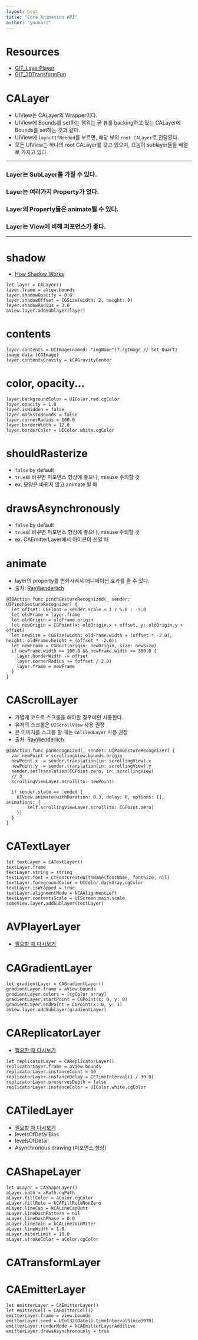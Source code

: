 ```yaml
---
layout: post
title: "Core Animation API"
author: "younari"
---
```


# Resources
- [GIT_LayerPlayer](https://github.com/raywenderlich/LayerPlayer)
- [GIT_3DTransformFun](https://github.com/jrturton/3DTransformFun)

# CALayer
- UIView는 CALayer의 Wrapper이다.
- UIView에 Bounds를 set하는 행위는 곧 뷰를 backing하고 있는 CALayer에 Bounds를 set하는 것과 같다.
- UIView에 `layoutIfNeeded`를 부르면, 해당 뷰의 `root CALayer`로 전달된다.
- 모든 UIView는 하나의 root CALayer를 갖고 있으며, 요놈이 sublayer들을 배열로 가지고 있다.

<hr>

### Layer는 SubLayer를 가질 수 있다.
### Layer는 여러가지 Property가 있다.
### Layer의 Property들은 animate될 수 있다.
### Layer는 View에 비해 퍼포먼스가 좋다.

<hr>

# shadow
- [How Shadow Works](https://developer.apple.com/library/content/documentation/GraphicsImaging/Conceptual/drawingwithquartz2d/dq_shadows/dq_shadows.html#//apple_ref/doc/uid/TP30001066-CH208-SW1)

```
let layer = CALayer()
layer.frame = aView.bounds
layer.shadowOpacity = 0.8
layer.shadowOffset = CGSize(width: 2, height: 0)
layer.shadowRadius = 3.0
aView.layer.addSublayer(layer)
```

# contents

```
layer.contents = UIImage(named: "imgName")?.cgImage // Set Quartz image data (CGImage)
layer.contentsGravity = kCAGravityCenter
```

# color, opacity...
```
layer.backgroundColor = UIColor.red.cgColor
layer.opacity = 1.0
layer.isHidden = false
layer.masksToBounds = false
layer.cornerRadius = 100.0
layer.borderWidth = 12.0
layer.borderColor = UIColor.white.cgColor
```

# shouldRasterize
- `false` by default
- `true`로 바꾸면 퍼포먼스 향상에 좋으나, misuse 주의할 것
- ex. 모양은 바뀌지 않고 animate 될 때

# drawsAsynchronously
- `false` by default
- `true`로 바꾸면 퍼포먼스 향상에 좋으나, misuse 주의할 것
- ex. CAEmitterLayer에서 아이콘이 쓰일 때

# animate
- layer의 property를 변화시켜서 애니메이션 효과를 줄 수 있다.
- 출처: [RayWenderlich](https://www.raywenderlich.com/169004/calayer-tutorial-ios-getting-started)

```
@IBAction func pinchGestureRecognized(_ sender: UIPinchGestureRecognizer) {
  let offset: CGFloat = sender.scale < 1 ? 5.0 : -5.0
  let oldFrame = layer.frame
  let oldOrigin = oldFrame.origin
  let newOrigin = CGPoint(x: oldOrigin.x + offset, y: oldOrigin.y + offset)
  let newSize = CGSize(width: oldFrame.width + (offset * -2.0), height: oldFrame.height + (offset * -2.0))
  let newFrame = CGRect(origin: newOrigin, size: newSize)
  if newFrame.width >= 100.0 && newFrame.width <= 300.0 {
    layer.borderWidth -= offset
    layer.cornerRadius += (offset / 2.0)
    layer.frame = newFrame
  }
}
```


# CAScrollLayer
- 가볍게 코드로 스크롤을 해야할 경우에만 사용한다.
- 유저의 스크롤은 `UIScrollView` 사용 권장
- 큰 이미지를 스크롤 할 때는 `CATiledLayer` 사용 권장
- 출처: [RayWenderlich](https://www.raywenderlich.com/169004/calayer-tutorial-ios-getting-started)

```
@IBAction func panRecognized(_ sender: UIPanGestureRecognizer) {
  var newPoint = scrollingView.bounds.origin
  newPoint.x -= sender.translation(in: scrollingView).x
  newPoint.y -= sender.translation(in: scrollingView).y
  sender.setTranslation(CGPoint.zero, in: scrollingView)
  // 3
  scrollingViewLayer.scroll(to: newPoint)
  
  if sender.state == .ended {
    UIView.animate(withDuration: 0.3, delay: 0, options: [], animations: {
        self.scrollingViewLayer.scroll(to: CGPoint.zero)
    })
  }
}
```

# CATextLayer
```
let textLayer = CATextLayer()
textLayer.frame 
textLayer.string = string
textLayer.font = CTFontCreateWithName(fontName, fontSize, nil)
textLayer.foregroundColor = UIColor.darkGray.cgColor
textLayer.isWrapped = true
textLayer.alignmentMode = kCAAlignmentLeft
textLayer.contentsScale = UIScreen.main.scale
someView.layer.addSublayer(textLayer)
```

# AVPlayerLayer
- [필요할 때 다시보기](https://www.raywenderlich.com/169004/calayer-tutorial-ios-getting-started)

# CAGradientLayer
```
let gradientLayer = CAGradientLayer()
gradientLayer.frame = aView.bounds
gradientLayer.colors = [cgColor array]
gradientLayer.startPoint = CGPoint(x: 0, y: 0)
gradientLayer.endPoint = CGPoint(x: 0, y: 1)
aView.layer.addSublayer(gradientLayer)
```

# CAReplicatorLayer
- [필요할 때 다시보기](https://www.raywenderlich.com/169004/calayer-tutorial-ios-getting-started)

```
let replicatorLayer = CAReplicatorLayer()
replicatorLayer.frame = aView.bounds
replicatorLayer.instanceCount = 30
replicatorLayer.instanceDelay = CFTimeInterval(1 / 30.0)
replicatorLayer.preservesDepth = false
replicatorLayer.instanceColor = UIColor.white.cgColor
```

# CATiledLayer
- [필요할 때 다시보기](https://www.raywenderlich.com/169004/calayer-tutorial-ios-getting-started)
- levelsOfDetailBias
- levelsOfDetail
- Asynchronous drawing (퍼포먼스 향상)


# CAShapeLayer

```
let aLayer = CAShapeLayer()
aLayer.path = aPath.cgPath
aLayer.fillColor = aColor.cgColor
aLayer.fillRule = kCAFillRuleNonZero
aLayer.lineCap = kCALineCapButt
aLayer.lineDashPattern = nil
aLayer.lineDashPhase = 0.0
aLayer.lineJoin = kCALineJoinMiter
aLayer.lineWidth = 1.0
aLayer.miterLimit = 10.0
aLayer.strokeColor = aColor.cgColor
```

# CATransformLayer

# CAEmitterLayer

```
let emitterLayer = CAEmitterLayer()
let emitterCell = CAEmitterCell()
emitterLayer.frame = view.bounds
emitterLayer.seed = UInt32(Date().timeIntervalSince1970)
emitterLayer.renderMode = kCAEmitterLayerAdditive
emitterLayer.drawsAsynchronously = true
```